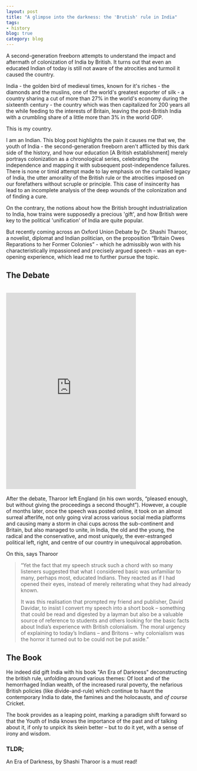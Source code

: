 ```yaml
---
layout: post
title: "A glimpse into the darkness: the 'Brutish' rule in India"
tags:
- history
blog: true
category: blog
---
```


A second-generation freeborn attempts to understand the impact and aftermath of
colonization of India by British. It turns out that even an educated Indian of
today is still not aware of the atrocities and turmoil it caused the country.

<!--more-->

India - the golden bird of medieval times, known for it's riches - the diamonds
and the muslins, one of the world's greatest exporter of silk - a country
sharing a cut of more than 27% in the world's economy during the sixteenth
century - the country which was then capitalized for 200 years all the while
feeding to the interests of Britain, leaving the post-British India with a
crumbling share of a little more than 3% in the world GDP.

This is my country.

I am an Indian. This blog post highlights the pain it causes me that we, the
youth of India - the second-generation freeborn aren't afflicted by this dark
side of the history, and how our education [A British establishment] merely
portrays colonization as a chronological series, celebrating the independence and
mapping it with subsequent post-independence failures. There is none or timid
attempt made to lay emphasis on the curtailed legacy of India, the utter
amorality of the British rule or the atrocities imposed on our forefathers
without scruple or principle. This case of insincerity has lead to an incomplete
analysis of the deep wounds of the colonization and of finding a cure.

On the contrary, the notions about how the British brought industrialization to
India, how trains were supposedly a precious 'gift', and how British were key to
the political 'unification' of India are quite popular.

But recently coming across an Oxford Union Debate by Dr. Shashi Tharoor, a
novelist, diplomat and Indian politician, on the proposition “Britain Owes
Reparations to her Former Colonies” - which he admissibly won with his
characteristically impassioned and precisely argued speech - was an eye-opening
experience, which lead me to further pursue the topic.

## The Debate

<br>

<div>
  <iframe width="70%" height="533" src="https://www.youtube.com/embed/f7CW7S0zxv4" frameborder="0" allow="accelerometer; autoplay; encrypted-media; gyroscope; picture-in-picture" allowfullscreen></iframe>
</div>

<br>
After the debate, Tharoor left England (in his own words, “pleased enough, but
without giving the proceedings a second thought”). However, a couple of months
later, once the speech was posted online, it took on an almost surreal
afterlife, not only going viral across various social media platforms and
causing many a storm in chai cups across the sub-continent and Britain, but also
managed to unite, in India, the old and the young, the radical and the
conservative, and most uniquely, the ever-estranged political left, right, and
centre of our country in unequivocal approbation.

On this, says Tharoor

> “Yet the fact that my speech struck such a chord with so many listeners
> suggested that what I considered basic was unfamiliar to many, perhaps most,
> educated Indians. They reacted as if I had opened their eyes, instead of
> merely reiterating what they had already known.
>
> It was this realisation that prompted my friend and publisher, David Davidar,
> to insist I convert my speech into a short book – something that could be read
> and digested by a layman but also be a valuable source of reference to
> students and others looking for the basic facts about India’s experience with
> British colonialism. The moral urgency of explaining to today’s Indians – and
> Britons – why colonialism was the horror it turned out to be could not be put
> aside.”

## The Book

He indeed did gift India with his book "An Era of Darkness" deconstructing the
british rule, unfolding around various themes: Of loot and of the hemorrhaged
Indian wealth, of the increased rural poverty, the nefarious British policies
(like divide-and-rule) which continue to haunt the contemporary India to date,
the famines and the holocausts, and *of course* Cricket.

The book provides as a leaping point, marking a paradigm shift forward so that
the Youth of India knows the importance of the past and of talking about it, if
only to unpick its skein better – but to do it yet, with a sense of irony and
wisdom.

### TLDR;

An Era of Darkness, by Shashi Tharoor is a must read!
